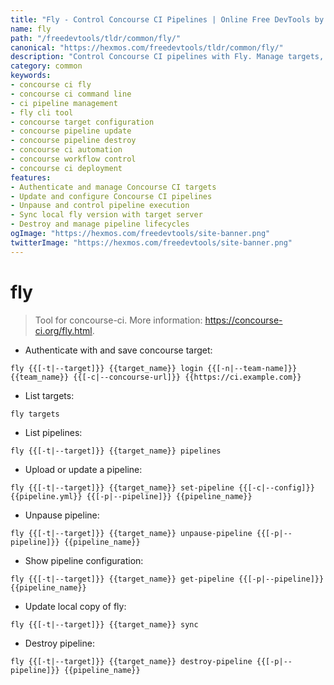 ```yaml
---
title: "Fly - Control Concourse CI Pipelines | Online Free DevTools by Hexmos"
name: fly
path: "/freedevtools/tldr/common/fly/"
canonical: "https://hexmos.com/freedevtools/tldr/common/fly/"
description: "Control Concourse CI pipelines with Fly. Manage targets, update configurations, and destroy pipelines using this command-line tool. Free online tool, no registration required."
category: common
keywords:
- concourse ci fly
- concourse ci command line
- ci pipeline management
- fly cli tool
- concourse target configuration
- concourse pipeline update
- concourse pipeline destroy
- concourse ci automation
- concourse workflow control
- concourse ci deployment
features:
- Authenticate and manage Concourse CI targets
- Update and configure Concourse CI pipelines
- Unpause and control pipeline execution
- Sync local fly version with target server
- Destroy and manage pipeline lifecycles
ogImage: "https://hexmos.com/freedevtools/site-banner.png"
twitterImage: "https://hexmos.com/freedevtools/site-banner.png"
---
```


# fly

> Tool for concourse-ci.
> More information: <https://concourse-ci.org/fly.html>.

- Authenticate with and save concourse target:

`fly {{[-t|--target]}} {{target_name}} login {{[-n|--team-name]}} {{team_name}} {{[-c|--concourse-url]}} {{https://ci.example.com}}`

- List targets:

`fly targets`

- List pipelines:

`fly {{[-t|--target]}} {{target_name}} pipelines`

- Upload or update a pipeline:

`fly {{[-t|--target]}} {{target_name}} set-pipeline {{[-c|--config]}} {{pipeline.yml}} {{[-p|--pipeline]}} {{pipeline_name}}`

- Unpause pipeline:

`fly {{[-t|--target]}} {{target_name}} unpause-pipeline {{[-p|--pipeline]}} {{pipeline_name}}`

- Show pipeline configuration:

`fly {{[-t|--target]}} {{target_name}} get-pipeline {{[-p|--pipeline]}} {{pipeline_name}}`

- Update local copy of fly:

`fly {{[-t|--target]}} {{target_name}} sync`

- Destroy pipeline:

`fly {{[-t|--target]}} {{target_name}} destroy-pipeline {{[-p|--pipeline]}} {{pipeline_name}}`
